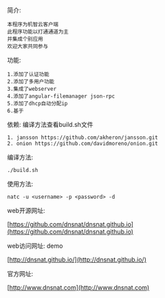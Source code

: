 简介:

	本程序为机智云客户端
	此程序功能以打通通道为主
	并集成个别应用
	欢迎大家共同参与

功能:

	1.添加了认证功能
	2.添加了多用户功能
	3.集成了webserver
	4.添加了angular-filemanager json-rpc
	5.添加了dhcp自动分配ip
	6.基于

依赖: 编译方法查看build.sh文件

	1. jansson https://github.com/akheron/jansson.git
	2. onion https://github.com/davidmoreno/onion.git

编译方法:

    ./build.sh

使用方法: 

	natc -u <username> -p <password> -d

web开源网址:

[https://github.com/dnsnat/dnsnat.github.io](https://github.com/dnsnat/dnsnat.github.io)

web访问网址: demo

[http://dnsnat.github.io/](http://dnsnat.github.io/)

官方网址:

[http://www.dnsnat.com](http://www.dnsnat.com)
